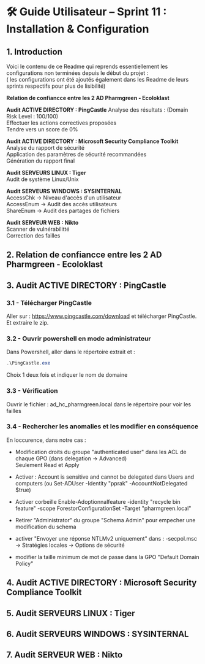 # 🛠️ Guide Utilisateur – Sprint 11 : Installation & Configuration    

## 1. Introduction    
Voici le contenu de ce Readme qui reprends essentiellement les configurations non terminées depuis le début du projet :  
( les configurations ont été ajoutés également dans les Readme de leurs sprints respectifs pour plus de lisibilité)  


**Relation de confiancce entre les 2 AD Pharmgreen - Ecoloklast**  

**Audit ACTIVE DIRECTORY : PingCastle** 
  Analyse des résultats : (Domain Risk Level : 100/100)  
  Effectuer les actions correctives proposées  
  Tendre vers un score de 0%  

**Audit ACTIVE DIRECTORY : Microsoft Security Compliance Toolkit**  
  Analyse du rapport de sécurité  
  Application des paramètres de sécurité recommandées  
  Génération du rapport final  

**Audit SERVEURS LINUX : Tiger**  
  Audit de système Linux/Unix  


**Audit SERVEURS WINDOWS : SYSINTERNAL**  
  AccessChk -> Niveau d'accès d'un utilisateur  
  AccessEnum -> Audit des accès utilisateurs  
  ShareEnum -> Audit des partages de fichiers  
                                 
**Audit SERVEUR WEB :  Nikto**  
  Scanner de vulnérabilitté  
  Correction des failles  



  
## 2. Relation de confiancce entre les 2 AD Pharmgreen - Ecoloklast 

## 3. Audit ACTIVE DIRECTORY : PingCastle 

### 3.1 - Télécharger PingCastle 
Aller sur : https://www.pingcastle.com/download et télécharger PingCastle.     
Et extraire le zip.   

### 3.2 - Ouvrir powershell en mode administrateur
Dans Powershell, aller dans le répertoire extrait et :   
```powershell  
.\PingCastle.exe    
``` 
Choix 1 deux fois et indiquer le nom de domaine  

### 3.3 - Vérification  
Ouvrir le fichier : ad_hc_pharmgreen.local dans le répertoire pour voir les failles    

### 3.4 - Rechercher les anomalies et les modifier en conséquence  

En loccurence, dans notre cas : 

- Modification droits du groupe "authenticated user" dans les ACL de chaque GPO (dans delegation -> Advanced)   
Seulement Read et Apply   

- Activer : Account is sensitive and cannot be delegated dans Users and computers (ou Set-ADUser -Identity "pprak" -AccountNotDelegated $true)  

- Activer corbeille Enable-Adoptionnalfeature -identity "recycle bin feature" -scope ForestorConfigurationSet -Target "pharmgreen.local"  

- Retirer "Administrator" du groupe "Schema Admin" pour empecher une modification du schema   

- activer "Envoyer une réponse NTLMv2 uniquement" dans : -secpol.msc -> Stratégies locales -> Options de sécurité  

- modifier la taille minimum de mot de passe dans la GPO "Default Domain Policy"   


## 4. Audit ACTIVE DIRECTORY : Microsoft Security Compliance Toolkit  

## 5. Audit SERVEURS LINUX : Tiger  

## 6. Audit SERVEURS WINDOWS : SYSINTERNAL 
                             
## 7. Audit SERVEUR WEB :  Nikto  
